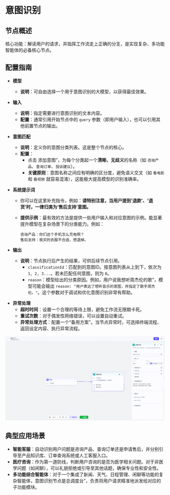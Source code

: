 # 意图识别

## 节点概述
核心功能：解读用户的请求，并指挥工作流走上正确的分支，是实现复杂、多功能智能体的必备核心节点。



## 配置指南
*   **模型**
    *   **说明**：可自由选择一个用于意图识别的大模型，以获得最佳效果。
*   **输入**
    *   **说明**：指定需要进行意图识别的文本内容。
    *   **配置**：通常引用开始节点中的 `query` 参数（即用户输入），也可以引用其他前置节点的输出。
*   **意图匹配**
    *   **说明**：定义你的意图分类列表。这是整个节点的核心。
    *   **配置**：
        *   点击 添加意图”，为每个分类起一个**清晰、无歧义**的名称（如 `咨询产品`、`查询订单`、`投诉建议`）。
        *   **关键原则**：意图名称之间应有明确的区分度，避免语义交叉（如 `看电影` 和 `看视频` 就容易混淆），这能极大提高模型的识别准确率。
* **系统提示词**

  * 你可以在这里补充指令，例如：**请特别注意，当用户提到‘退款’、‘退货’时，一律归类为‘售后支持’意图。**

  * **提供示例**：最有效的方法是提供一些用户输入和对应意图的示例。能显著提升模型在复杂场景下的分类能力。例如：

    ```
    咨询产品：你们这个手机怎么充电啊？
    售后支持：我买的衣服不合适，想退掉。
    ```
* **输出**

  *   **说明**：节点执行后产生的结果，可供后续节点引用。
      *   `classificationId`：匹配到的意图ID。按意图列表从上到下，依次为 `1, 2, 3...`。若未匹配任何意图，则为 `0`。
      *   `reason`：模型给出的分类原因。例如，用户说我想听周杰伦的歌”，模型可能会输出 `reason: "用户表达了想听音乐的意图，并指定了歌手周杰伦。"`。这个参数对于调试和优化意图识别非常有帮助。

- **异常处理**
  - **超时时间**：设置一个合理的等待上限，避免工作流无限期卡死。
  - **重试次数**：对于偶发性网络错误，可以设置自动重试。
  - **异常处理方式**：配置一个“备用方案”。当节点异常时，可选择终端流程、返回设定内容、执行异常流程。

![image-20250903120321825](assets/image-20250903120321825.png)

## 典型应用场景

*   **智能客服**：自动识别用户问题是咨询产品、查询订单还是申请售后，并分别引导至产品知识库、订单查询系统或人工客服入口。
*   **医疗咨询**：作为第一道防线，判断用户咨询的是否为医学相关问题。对于非医学问题（如闲聊），可以礼貌拒绝或引导至其他话题，确保专业性和安全性。
*   **多功能综合智能体**：对于一个集成了新闻、天气、日程管理、闲聊等功能的复杂智能体，意图识别节点是总调度台”，负责将用户请求精准地派发给对应的子功能模块。

